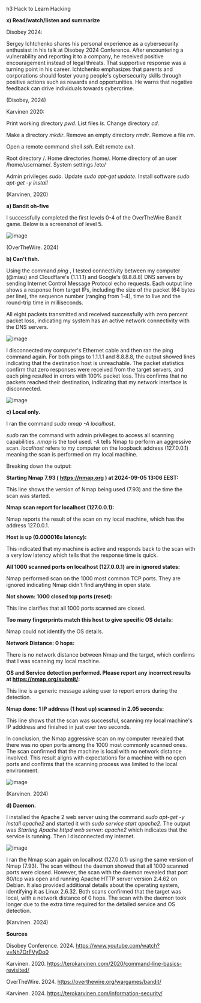 h3 Hack to Learn Hacking

**x) Read/watch/listen and summarize**

Disobey 2024:

Sergey Ichtchenko shares his personal experience as a cybersecurity enthusiast in his talk at Disobey 2024 Conference. After encountering a vulnerability and reporting it to a company, he received positive encouragement instead of legal threats. That supportive response was a turning point in his career. Ichtchenko emphasizes that parents and corporations should foster young people's cybersecurity skills through positive actions such as rewards and opportunities. He warns that negative feedback can drive individuals towards cybercrime. 

(Disobey, 2024)


Karvinen 2020: 

Print working directory _pwd_. List files _ls_. Change directory _cd_. 

Make a directory _mkdir_. Remove an empty directory _rmdir_. Remove a file _rm_.

Open a remote command shell _ssh_. Exit remote _exit_.

Root directory /. Home directories /home/. Home directory of an user /home/username/. System settings /etc/

Admin privileges _sudo_. Update _sudo apt-get update_. Install software _sudo apt-get -y install_

(Karvinen, 2020)


**a) Bandit oh-five**

I successfully completed the first levels 0-4 of the OverTheWire Bandit game. Below is a screenshot of level 5. 

![image](https://github.com/user-attachments/assets/d06aae19-0367-4160-822c-6fa5f4873dd7)

(OverTheWire. 2024)


**b) Can't fish.**

Using the command _ping_ , I tested connectivity between my computer (@miau) and Cloudflare's (1.1.1.1) and Google's (8.8.8.8) DNS servers by sending Internet Control Message Protocol echo requests. Each output line shows a response from target IPs, including the size of the packet (64 bytes per line), the sequence number (ranging from 1-4), time to live and the round-trip time in milliseconds.

All eight packets transmitted and received successfully with zero percent packet loss, indicating my system has an active network connectivity with the DNS servers.

![image](https://github.com/user-attachments/assets/edcc40d9-a1af-4339-81fb-e5b5c6e77468)

I disconnected my computer's Ethernet cable and then ran the ping command again. For both pings to 1.1.1.1 and 8.8.8.8, the output showed lines indicating that the destination host is unreachable. The packet statistics confirm that zero responses were received from the target servers, and each ping resulted in errors with 100% packet loss. This confirms that no packets reached their destination, indicating that my network interface is disconnected.

![image](https://github.com/user-attachments/assets/3199cbc2-f620-4c2d-84eb-966d6a73618b)


**c) Local only.**

I ran the command _sudo nmap -A localhost_. 

_sudo_ ran the command with admin privileges to access all scanning capabilities. _nmap_ is the tool used. _-A_ tells Nmap to perform an aggressive scan. _localhost_ refers to my computer on the loopback address (127.0.0.1) meaning the scan is performed on my local machine. 

Breaking down the output:

**Starting Nmap 7.93 ( https://nmap.org ) at 2024-09-05 13:06 EEST:**

This line shows the version of Nmap being used (7.93) and the time the scan was started.



**Nmap scan report for localhost (127.0.0.1):**

Nmap reports the result of the scan on my local machine, which has the address 127.0.0.1.



**Host is up (0.000016s latency):**

This indicated that my machine is active and responds back to the scan with a very low latency which tells that the response time is quick.



**All 1000 scanned ports on localhost (127.0.0.1) are in ignored states:**

Nmap performed scan on the 1000 most common TCP ports. They are ignored indicating Nmap didn't find anything in open state.



**Not shown: 1000 closed tcp ports (reset):**

This line clarifies that all 1000 ports scanned are closed. 



**Too many fingerprints match this host to give specific OS details:**

Nmap could not identify the OS details. 



**Network Distance: 0 hops:**

There is no network distance between Nmap and the target, which confirms that I was scanning my local machine.



**OS and Service detection performed. Please report any incorrect results at https://nmap.org/submit/:**

This line is a generic message asking user to report errors during the detection.



**Nmap done: 1 IP address (1 host up) scanned in 2.05 seconds:**

This line shows that the scan was successful, scanning my local machine's IP adddress and finished in just over two seconds. 




In conclusion, the Nmap aggressive scan on my computer revealed that there was no open ports among the 1000 most commonly scanned ones. The scan confirmed that the machine is local with no network distance involved. This result aligns with expectations for a machine with no open ports and confirms that the scanning process was limited to the local environment. 






![image](https://github.com/user-attachments/assets/660382b6-8a4b-48f3-a6c1-49372e5af17b)

(Karvinen. 2024)

**d) Daemon.**

I installed the Apache 2 web server using the command _sudo apt-get -y install apache2_ and started it with _sudo service start apache2_. The output was _Starting Apache httpd web server: apache2_ which indicates that the service is running. Then I disconnected my internet. 


![image](https://github.com/user-attachments/assets/f7bdcd49-94ef-4ab1-83a9-f3a259d07540)

I ran the Nmap scan again on localhost (127.0.0.1) using the same version of Nmap (7.93). The scan without the daemon showed that all 1000 scanned ports were closed. However, the scan with the daemon revealed that port 80/tcp was open and running Apache HTTP server version 2.4.62 on Debian. It also provided additional details about the operating system, identifying it as Linux 2.6.32. Both scans confirmed that the target was local, with a network distance of 0 hops. The scan with the daemon took longer due to the extra time required for the detailed service and OS detection.


(Karvinen. 2024)


**Sources**

Disobey Conference. 2024. https://www.youtube.com/watch?v=Nh7OrFVyDo0


Karvinen. 2020. https://terokarvinen.com/2020/command-line-basics-revisited/


OverTheWire. 2024. https://overthewire.org/wargames/bandit/


Karvinen. 2024. https://terokarvinen.com/information-security/

